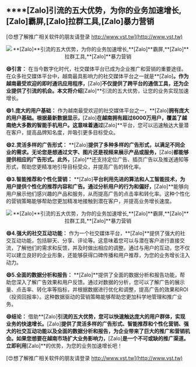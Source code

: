 ## ****[Zalo]**引流的五大优势，为你的业务加速增长,**[Zalo]**霸屏,**[Zalo]**拉群工具,**[Zalo]**暴力营销**

[😍想了解推广相关软件的朋友请登录 http://www.vst.tw](http://www.vst.tw)

 <center><img src="https://vst.tw/MP4/tuiguang/png/6.png" alt="**[Zalo]**引流的五大优势，为你的业务加速增长,**[Zalo]**霸屏,**[Zalo]**拉群工具,**[Zalo]**暴力营销"></center>

**😄引言：**
在当今数字化时代，社交媒体平台已成为企业推广和营销的重要途径。在众多社交媒体平台中，越南最具影响力的社交媒体平台之一就是**[Zalo]**。作为越南最受欢迎的即时通讯应用程序，**[Zalo]**不仅提供了跨平台的通信工具，还为企业提供了引流的机会。本文将介绍**[Zalo]**引流的五大优势，让您的业务实现加速增长。

**😄1.庞大的用户基础：**
作为越南最受欢迎的社交媒体平台之一，**[Zalo]**拥有庞大的用户基础。根据最新数据显示，**[Zalo]**在越南拥有超过6000万用户，覆盖了越南绝大多数的智能手机用户。这意味着通过**[Zalo]**平台，您可以迅速触达大量潜在客户，提高品牌知名度，并吸引更多目标受众。

**😄2.灵活多样的广告形式：**
**[Zalo]**提供了多种多样的广告形式，以满足不同企业的需求。无论您是想通过文字、图片还是视频来展示产品或服务，**[Zalo]**都能够提供相应的广告形式。此外，**[Zalo]**还支持定位广告、插页广告以及推送通知等形式，帮助您更精准地引导目标受众，并提高广告的转化率。

**😄3.智能推荐和个性化营销：**
**[Zalo]**平台利用先进的算法和人工智能技术，为用户提供个性化的推荐内容和广告。通过分析用户的行为和偏好，**[Zalo]**能够向用户展示他们感兴趣的产品和服务，从而提高广告的点击率和转化率。这种个性化的营销策略能够帮助您更加精准地接触到潜在客户，并提高业务增长速度。

 <center><img src="https://vst.tw/MP4/tuiguang/png/2.png" alt="**[Zalo]**引流的五大优势，为你的业务加速增长,**[Zalo]**霸屏,**[Zalo]**拉群工具,**[Zalo]**暴力营销"></center>

**😄4.强大的社交互动功能：**
作为一个社交媒体平台，**[Zalo]**提供了强大的社交互动功能，包括聊天、分享、评论等。这意味着您可以与潜在客户进行直接交流，了解他们的需求和反馈，并及时做出相应的调整。通过与用户的互动，您不仅可以建立良好的企业形象，还能够获得口碑传播和用户推荐，为您的业务增长注入动力。

**😄5.全面的数据分析和报告：**
**[Zalo]**提供了全面的数据分析和报告功能，帮助您深入了解广告效果和用户反馈。通过对数据的分析，您可以了解广告的展示量、点击率、转化率等指标，并根据数据进行优化和调整，提高广告的效果和ROI（投资回报率）。这种数据驱动的营销策略能够帮助您更加科学地管理和推广业务。

**😄结论：**
借助**[Zalo]**引流的五大优势，您可以快速触达庞大的用户群体，实现业务的快速增长。**[Zalo]**提供了灵活多样的广告形式、智能推荐和个性化营销、强大的社交互动功能以及全面的数据分析和报告，为企业带来了巨大的推广和营销机会。如果您想要在越南市场扩大业务影响力，**[Zalo]**是一个不可或缺的推广渠道。立即利用**[Zalo]**的优势，为您的业务加速增长吧！

[😍想了解推广相关软件的朋友请登录 http://www.vst.tw](http://www.vst.tw)



